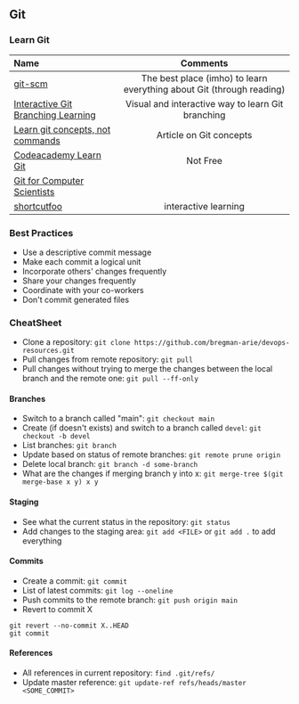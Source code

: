 ## Git

### Learn Git
Name | Comments
:------|:------:
[git-scm](https://git-scm.com) | The best place (imho) to learn everything about Git (through reading)
[Interactive Git Branching Learning](https://learngitbranching.js.org/) | Visual and interactive way to learn Git branching
[Learn git concepts, not commands](https://dev.to/unseenwizzard/learn-git-concepts-not-commands-4gjc) | Article on Git concepts
[Codeacademy Learn Git](https://www.codecademy.com/learn/learn-git) | Not Free 
[Git for Computer Scientists](https://eagain.net/articles/git-for-computer-scientists/) |
[shortcutfoo](https://www.shortcutfoo.com/app/dojos/git) |  interactive learning 

### Best Practices

* Use a descriptive commit message
* Make each commit a logical unit
* Incorporate others' changes frequently
* Share your changes frequently
* Coordinate with your co-workers
* Don't commit generated files

### CheatSheet

* Clone a repository: `git clone https://github.com/bregman-arie/devops-resources.git`
* Pull changes from remote repository: `git pull`
* Pull changes without trying to merge the changes between the local branch and the remote one: `git pull --ff-only`

#### Branches
* Switch to a branch called "main": `git checkout main`
* Create (if doesn't exists) and switch to a branch called `devel`: `git checkout -b devel`
* List branches: `git branch`
* Update based on status of remote branches: `git remote prune origin`
* Delete local branch: `git branch -d some-branch`
* What are the changes if merging branch y into x: `git merge-tree $(git merge-base x y) x y`

#### Staging

* See what the current status in the repository: `git status`
* Add changes to the staging area: `git add <FILE>` or `git add .` to add everything

#### Commits
* Create a commit: `git commit`
* List of latest commits: `git log --oneline`
* Push commits to the remote branch: `git push origin main`
* Revert to commit X

```
git revert --no-commit X..HEAD
git commit
```

#### References

* All references in current repository: `find .git/refs/`
* Update master reference: `git update-ref refs/heads/master <SOME_COMMIT>`
